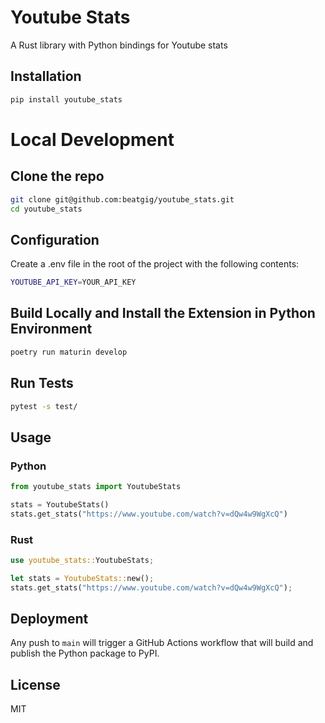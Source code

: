 # Youtube Stats

A Rust library with Python bindings for Youtube stats

## Installation

```bash
pip install youtube_stats
```


# Local Development

## Clone the repo

```bash
git clone git@github.com:beatgig/youtube_stats.git
cd youtube_stats
```

## Configuration

Create a .env file in the root of the project with the following contents:

```bash
YOUTUBE_API_KEY=YOUR_API_KEY
```

## Build Locally and Install the Extension in Python Environment

```bash
poetry run maturin develop
```

## Run Tests

```bash
pytest -s test/
```



## Usage

### Python

```python
from youtube_stats import YoutubeStats

stats = YoutubeStats()
stats.get_stats("https://www.youtube.com/watch?v=dQw4w9WgXcQ")
```

### Rust

```rust
use youtube_stats::YoutubeStats;

let stats = YoutubeStats::new();
stats.get_stats("https://www.youtube.com/watch?v=dQw4w9WgXcQ");
```

## Deployment

Any push to `main` will trigger a GitHub Actions workflow that will build and publish the Python package to PyPI.

## License

MIT
